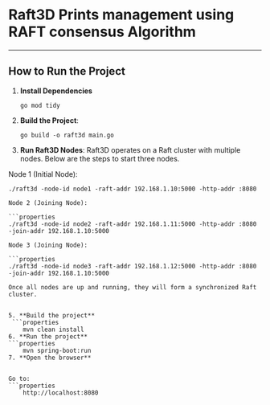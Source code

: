 # Raft3D Prints management using RAFT consensus Algorithm

---

##  How to Run the Project

1. **Install Dependencies**  
   ```properties
   go mod tidy

2. **Build the Project**:
   ```properties
   go build -o raft3d main.go

3. **Run Raft3D Nodes**:
   Raft3D operates on a Raft cluster with multiple nodes. Below are the steps to start three nodes.

   
Node 1 (Initial Node):
   
   ```properties
   ./raft3d -node-id node1 -raft-addr 192.168.1.10:5000 -http-addr :8080
   
Node 2 (Joining Node):
   
   ```properties
   ./raft3d -node-id node2 -raft-addr 192.168.1.11:5000 -http-addr :8080 -join-addr 192.168.1.10:5000
   
Node 3 (Joining Node):
   
   ```properties
   ./raft3d -node-id node3 -raft-addr 192.168.1.12:5000 -http-addr :8080 -join-addr 192.168.1.10:5000

Once all nodes are up and running, they will form a synchronized Raft cluster.


5. **Build the project**
    ```properties
       mvn clean install
6. **Run the project**
   ```properties
       mvn spring-boot:run
7. **Open the browser**


   Go to:
   ```properties
       http://localhost:8080
